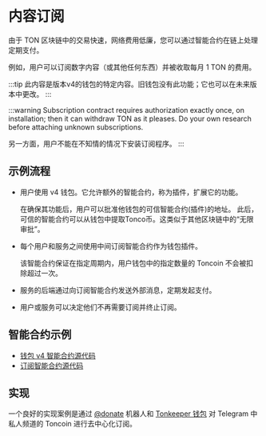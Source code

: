 # 内容订阅

由于 TON 区块链中的交易快速，网络费用低廉，您可以通过智能合约在链上处理定期支付。

例如，用户可以订阅数字内容（或其他任何东西）并被收取每月 1 TON 的费用。

:::tip
此内容是版本v4的钱包的特定内容。旧钱包没有此功能；它也可以在未来版本中更改。
:::

:::warning
Subscription contract requires authorization exactly once, on installation; then it can withdraw TON as it pleases. Do your own research before attaching unknown subscriptions.

另一方面，用户不能在不知情的情况下安装订阅程序。
:::

## 示例流程

- 用户使用 v4 钱包。它允许额外的智能合约，称为插件，扩展它的功能。

   在确保其功能后，用户可以批准他钱包的可信智能合约(插件)的地址。 此后，可信的智能合约可以从钱包中提取Tonco币。这类似于其他区块链中的“无限审批”。

- 每个用户和服务之间使用中间订阅智能合约作为钱包插件。

   该智能合约保证在指定周期内，用户钱包中的指定数量的 Toncoin 不会被扣除超过一次。

- 服务的后端通过向订阅智能合约发送外部消息，定期发起支付。

- 用户或服务可以决定他们不再需要订阅并终止订阅。

## 智能合约示例

- [钱包 v4 智能合约源代码](https://github.com/ton-blockchain/wallet-contract/blob/main/func/wallet-v4-code.fc)
- [订阅智能合约源代码](https://github.com/ton-blockchain/wallet-contract/blob/main/func/simple-subscription-plugin.fc)

## 实现

一个良好的实现案例是通过 [@donate](https://t.me/donate) 机器人和 [Tonkeeper 钱包](https://tonkeeper.com) 对 Telegram 中私人频道的 Toncoin 进行去中心化订阅。